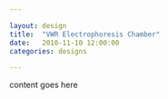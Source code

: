 ```yaml
---

layout: design
title:  "VWR Electrophoresis Chamber"
date:   2010-11-10 12:00:00
categories: designs

---
```


content goes here